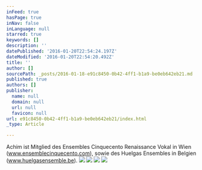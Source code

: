 ```yaml
---
inFeed: true
hasPage: true
inNav: false
inLanguage: null
starred: true
keywords: []
description: ''
datePublished: '2016-01-20T22:54:24.197Z'
dateModified: '2016-01-20T22:54:20.492Z'
title: ''
author: []
sourcePath: _posts/2016-01-18-e91c8450-0b42-4ff1-b1a9-be0eb642eb21.md
published: true
authors: []
publisher:
  name: null
  domain: null
  url: null
  favicon: null
url: e91c8450-0b42-4ff1-b1a9-be0eb642eb21/index.html
_type: Article

---
```

Achim ist Mitglied des Ensembles Cinquecento Renaissance Vokal in Wien (www.ensemblecinquecento.com), sowie des Huelgas Ensembles in Belgien (www.huelgasensemble.be).
![](https://the-grid-user-content.s3-us-west-2.amazonaws.com/787dcb1f-0cdb-4e2c-98ae-aa45f90f4e97.jpg)
![](https://the-grid-user-content.s3-us-west-2.amazonaws.com/cf3382ed-a7df-41e1-8ade-7d79c8715a2a.jpg)
![](https://the-grid-user-content.s3-us-west-2.amazonaws.com/3fdda7ff-0eab-43ed-a4b7-69e6f2b8ecb1.png)
![](https://the-grid-user-content.s3-us-west-2.amazonaws.com/729eaf64-5df5-4aa5-a4c3-dfe874c50633.jpg)